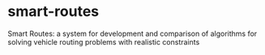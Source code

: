 # smart-routes
Smart Routes: a system for development and comparison of algorithms for solving vehicle routing problems with realistic constraints
